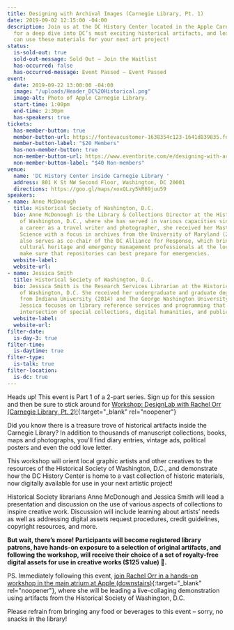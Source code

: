 ```yaml
---
title: Designing with Archival Images (Carnegie Library, Pt. 1)
date: 2019-09-02 12:15:00 -04:00
description: Join us at the DC History Center located in the Apple Carnegie Library
  for a deep dive into DC’s most exciting historical artifacts, and learn how you
  can use these materials for your next art project!
status:
  is-sold-out: true
  sold-out-message: Sold Out — Join the Waitlist
  has-occurred: false
  has-occurred-message: Event Passed — Event Passed
event:
  date: 2019-09-22 13:00:00 -04:00
  image: "/uploads/Header_DC%20Historical.png"
  image-alt: Photo of Apple Carnegie Library.
  start-time: 1:00pm
  end-time: 2:30pm
  has-speakers: true
tickets:
  has-member-button: true
  member-button-url: https://fontevacustomer-1638354c123-1641d839835.force.com/services/oauth2/authorize?client_id=3MVG9nthuDc9owbcOq7_07W.HriOQQPWTbMkrpOla.ajDQlTHf4_uby_mhwylcX.mJBU2O2SppTiZMS0J_HJd&response_type=code&redirect_uri=https://ikit.aiga.org/ikit_national_util/ikit-national-util-sso-redirect/&state=https%3A%2F%2Fdc.aiga.org%2Fevent%2Fdesigning-with-archival-images-carnegie-library-pt-1%2F%3Fredirect_source%3Deventbrite_register
  member-button-label: "$20 Members"
  has-non-member-button: true
  non-member-button-url: https://www.eventbrite.com/e/designing-with-archival-images-carnegie-library-pt-1-tickets-71398720495
  non-member-button-label: "$40 Non-members"
venue:
  name: 'DC History Center inside Carnegie Library '
  address: 801 K St NW Second Floor, Washington, DC 20001
  directions: https://goo.gl/maps/xoxQLzy5kR69juu59
speakers:
- name: Anne McDonough
  title: Historical Society of Washington, D.C.
  bio: Anne McDonough is the Library & Collections Director at the Historical Society
    of Washington, D.C., where she has served in various capacities since 2012. Following
    a career as a travel writer and photographer, she received her Masters in Library
    Science with a focus in archives from the University of Maryland (2009). Anne
    also serves as co-chair of the DC Alliance for Response, which brings together
    cultural heritage and emergency management professionals at the local level to
    make sure that repositories can best prepare for emergencies.
  website-label: 
  website-url: 
- name: Jessica Smith
  title: Historical Society of Washington, D.C.
  bio: Jessica Smith is the Research Services Librarian at the Historical Society
    of Washington, D.C. She received her undergraduate and graduate degrees in Anthropology
    from Indiana University (2014) and The George Washington University (2016), respectively.
    Jessica focuses on library reference services and programming that explore the
    intersection of special collections, digital humanities, and public engagement.
  website-label: 
  website-url: 
filter-date:
  is-day-3: true
filter-time:
  is-daytime: true
filter-type:
  is-talk: true
filter-location:
  is-dc: true
---
```


Heads up! This event is Part 1 of a 2-part series. Sign up for this session and then be sure to stick around for [Workshop: DesignLab with Rachel Orr (Carnegie Library, Pt. 2)!](https://www.dcdesignweek.org/events/workshop-designlab-with-rachel-orr-carnegie-library-pt-2/){:target="_blank" rel="noopener"}

Did you know there is a treasure trove of historical artifacts inside the Carnegie Library? In addition to thousands of manuscript collections, books, maps and photographs, you'll find diary entries, vintage ads, political posters and even the odd love letter.  

This workshop will orient local graphic artists and other creatives to the resources of the Historical Society of Washington, D.C., and demonstrate how the  DC History Center is home to a vast collection of historic materials, now digitally available for use in your next artistic project!

Historical Society librarians  Anne McDonough and Jessica Smith will lead a presentation and discussion on the use of various aspects of collections to inspire creative work. Discussion will include learning about artists’ needs as well as addressing digital assets request procedures, credit guidelines, copyright resources, and more.

**But wait, there’s more! Participants will become registered library patrons, have hands-on exposure to a selection of original artifacts, and following the workshop, will receive their choice of a set of royalty-free digital assets for use in creative works  ($125 value) 🤑.**

PS. Immediately following this event, [join Rachel Orr in a hands-on workshop in the main atrium at Apple (downstairs)](https://www.dcdesignweek.org/events/workshop-designlab-with-rachel-orr-carnegie-library-pt-2/){:target="_blank" rel="noopener"}, where she will be leading a live-collaging demonstration using artifacts from the Historical Society of Washington, D.C. 

Please refrain from bringing any food or beverages to this event – sorry, no snacks in the library!
